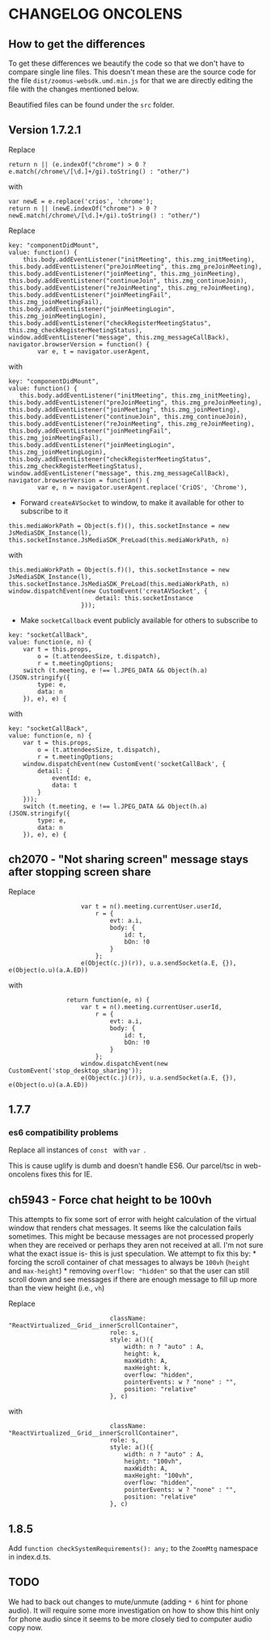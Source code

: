 # CHANGELOG ONCOLENS

## How to get the differences
To get these differences we beautify the code so that we don't have to compare single line files. This doesn't mean these are the source code for the file `dist/zoomus-websdk.umd.min.js` for that we are directly editing the file with the changes mentioned below.

Beautified files can be found under the `src` folder.

## Version 1.7.2.1
Replace

`return n || (e.indexOf("chrome") > 0 ? e.match(/chrome\/[\d.]+/gi).toString() : "other/")`

with 

```
var newE = e.replace('crios', 'chrome');
return n || (newE.indexOf("chrome") > 0 ? newE.match(/chrome\/[\d.]+/gi).toString() : "other/")
```

Replace

```
key: "componentDidMount",
value: function() {
    this.body.addEventListener("initMeeting", this.zmg_initMeeting), this.body.addEventListener("preJoinMeeting", this.zmg_preJoinMeeting), this.body.addEventListener("joinMeeting", this.zmg_joinMeeting), this.body.addEventListener("continueJoin", this.zmg_continueJoin), this.body.addEventListener("reJoinMeeting", this.zmg_reJoinMeeting), this.body.addEventListener("joinMeetingFail", this.zmg_joinMeetingFail), this.body.addEventListener("joinMeetingLogin", this.zmg_joinMeetingLogin), this.body.addEventListener("checkRegisterMeetingStatus", this.zmg_checkRegisterMeetingStatus), window.addEventListener("message", this.zmg_messageCallBack), navigator.browserVersion = function() {
        var e, t = navigator.userAgent,
```

with

```
key: "componentDidMount",
value: function() {
   this.body.addEventListener("initMeeting", this.zmg_initMeeting), this.body.addEventListener("preJoinMeeting", this.zmg_preJoinMeeting), this.body.addEventListener("joinMeeting", this.zmg_joinMeeting), this.body.addEventListener("continueJoin", this.zmg_continueJoin), this.body.addEventListener("reJoinMeeting", this.zmg_reJoinMeeting), this.body.addEventListener("joinMeetingFail", this.zmg_joinMeetingFail), this.body.addEventListener("joinMeetingLogin", this.zmg_joinMeetingLogin), this.body.addEventListener("checkRegisterMeetingStatus", this.zmg_checkRegisterMeetingStatus), window.addEventListener("message", this.zmg_messageCallBack), navigator.browserVersion = function() {
        var e, n = navigator.userAgent.replace('CriOS', 'Chrome'),
```

- Forward `createAVSocket` to window, to make it available for other to subscribe to it

```
this.mediaWorkPath = Object(s.f)(), this.socketInstance = new JsMediaSDK_Instance(l), this.socketInstance.JsMediaSDK_PreLoad(this.mediaWorkPath, n)
```

with

```
this.mediaWorkPath = Object(s.f)(), this.socketInstance = new JsMediaSDK_Instance(l), this.socketInstance.JsMediaSDK_PreLoad(this.mediaWorkPath, n)
window.dispatchEvent(new CustomEvent('creatAVSocket', {
                        detail: this.socketInstance
                    }));
```

- Make `socketCallback` event publicly available for others to subscribe to
```
key: "socketCallBack",
value: function(e, n) {
    var t = this.props,
        o = (t.attendeesSize, t.dispatch),
        r = t.meetingOptions;
    switch (t.meeting, e !== l.JPEG_DATA && Object(h.a)(JSON.stringify({
        type: e,
        data: n
    }), e), e) {
```

with

```
key: "socketCallBack",
value: function(e, n) {
    var t = this.props,
        o = (t.attendeesSize, t.dispatch),
        r = t.meetingOptions;
    window.dispatchEvent(new CustomEvent('socketCallBack', {
        detail: {
            eventId: e,
            data: t
        }
    }));
    switch (t.meeting, e !== l.JPEG_DATA && Object(h.a)(JSON.stringify({
        type: e,
        data: n
    }), e), e) {
```

## ch2070 - "Not sharing screen" message stays after stopping screen share
Replace

```
                    var t = n().meeting.currentUser.userId,
                        r = {
                            evt: a.i,
                            body: {
                                id: t,
                                bOn: !0
                            }
                        };
                    e(Object(c.j)(r)), u.a.sendSocket(a.E, {}), e(Object(o.u)(a.A.ED))
```

with
```
                return function(e, n) {
                    var t = n().meeting.currentUser.userId,
                        r = {
                            evt: a.i,
                            body: {
                                id: t,
                                bOn: !0
                            }
                        };
                    window.dispatchEvent(new CustomEvent('stop_desktop_sharing'));
                    e(Object(c.j)(r)), u.a.sendSocket(a.E, {}), e(Object(o.u)(a.A.ED))
```

## 1.7.7

### es6 compatibility problems
Replace all instances of `const ` with `var `.

This is cause uglify is dumb and doesn't handle ES6. Our parcel/tsc in web-oncolens fixes this for IE.

## ch5943 - Force chat height to be 100vh

This attempts to fix some sort of error with height calculation of the virtual window that renders chat messages. It seems like the calculation fails sometimes. This might be because messages are not processed properly when they are received or perhaps they aren not received at all. I'm not sure what the exact issue is- this is just speculation. We attempt to fix this by:
    * forcing the scroll container of chat messages to always be `100vh` (`height` and `max-height`)
    * removing `overflow: "hidden"` so that the user can still scroll down and see messages if there are enough message to fill up more than the view height (i.e., `vh`)

Replace 

```
                            className: "ReactVirtualized__Grid__innerScrollContainer",
                            role: s,
                            style: a()({
                                width: n ? "auto" : A,
                                height: k,
                                maxWidth: A,
                                maxHeight: k,
                                overflow: "hidden",
                                pointerEvents: w ? "none" : "",
                                position: "relative"
                            }, c)
```

with

```
                            className: "ReactVirtualized__Grid__innerScrollContainer",
                            role: s,
                            style: a()({
                                width: n ? "auto" : A,
                                height: "100vh",
                                maxWidth: A,
                                maxHeight: "100vh",
                                overflow: "hidden",
                                pointerEvents: w ? "none" : "",
                                position: "relative"
                            }, c)
```

## 1.8.5

Add `function checkSystemRequirements(): any;` to the `ZoomMtg` namespace in index.d.ts.

## TODO
We had to back out changes to mute/unmute (adding `* 6` hint for phone audio). It will require some more investigation on how to show this hint only for phone audio since it seems to be more closely tied to computer audio copy now. 